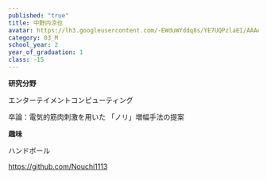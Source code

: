 ```yaml
---
published: "true"
title: 中野内涼也
avatar: https://lh3.googleusercontent.com/-EWduWYddq8s/YE7UQPzlaEI/AAAAAAAAUlg/DJtKuoYgZcYGbxmeffbwHYghE8ioQdTmACE0YBhgLKroEAL1OcqzrcuUBZOXao8K3RuAPdhWQU1KDiUSMNLey-PZd5lM5xT4vqJJZ0FTgmVedykhz-hJcG_fWJ6trv9xFZIMnOoQH-_lWov_71MM8LhbXVdVSlzbiS9hwkRd3SYZ8rX9kmha2ZbNggLo8RmdGxX9d71lq4Y-fZ_EoC7ob-_TcV0G3O-y8uOSCFHUZyIZhKoFoluIrLMxL8ELmjOoX6FIKtxRUljlXxRmDbZwmX-rpaeI6MMTtWIX6AwEBLbj3ohAn2PkLBDXPCcFY79G1FXv3aUgpE6DOmplBqOkGJLGTZliLfRNOJrCfMItYm-f3GqjJskye4E_Bg0iVodkGRHtlZNYoC06Y2oFimatxC6D4U0DkvPfUsIOCRV2e-ym3VCCcg79zLDP1QQuw9MPf67hM9gKpKMH6uOYnSJvva1zLzXPPMsfUzWeEUWnHHpP-OvVRWI_uOb8_ByTHBB6ENvUe9yl1ni9D_bKNDLXq86dYUU4M1wWjBmCbk1e6PHU4jCYIDBCMhsORzP9Yf_uMCeV6CJKxFWGoe1hety4XXaZbWPeVZUIe0dl9iPdnb1iBhrjDl5pbF97LOYUwCOLem9g2ds4XjUqWuNc7r2U_nDRI294IlqGD3Rq0kumgZ3OQUViugoqvfk4iPHWHQn4tLe0nknLiADAKAtqlIx-haD1Za94SquyZ0UW89xV622L9P0zF0J18ARzvw9sQbuoGI-ilAk-EAOKknQ0eQfc0N5Az4ac2xkBGXIr7MKqsu4IG/s400/bKtatpe5_400x400.jpg
category: 03_M
school_year: 2
year_of_graduation: 1
class: -15
---
```

**研究分野**

エンターテイメントコンピューティング

卒論：電気的筋肉刺激を用いた 「ノリ」増幅手法の提案

**趣味**

ハンドボール

<!--StartFragment-->

<https://github.com/Nouchi1113>

<!--EndFragment-->